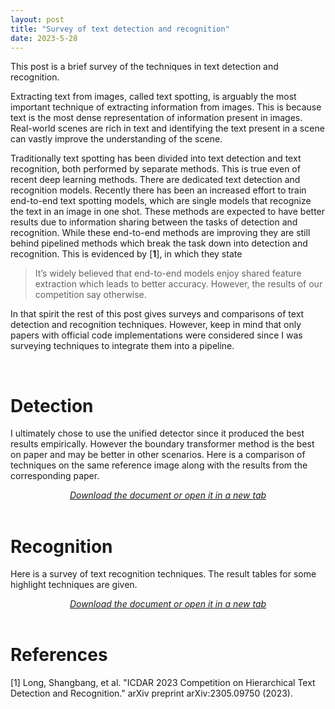 ```yaml
---
layout: post
title: "Survey of text detection and recognition"
date: 2023-5-28
---
```


This post is a brief survey of the techniques in text detection and recognition.

Extracting text from images, called text spotting, is arguably the most important technique of extracting information from images. This is because text is the most dense representation of information present in images. Real-world scenes are rich in text and identifying the text present in a scene can vastly improve the understanding of the scene.  

Traditionally text spotting has been divided into text detection and text recognition, both performed by separate methods. This is true even of recent deep learning methods. There are dedicated text detection and recognition models. Recently there has been an increased effort to train end-to-end text spotting models, which are single models that recognize the text in an image in one shot. These methods are expected to have better results due to information sharing between the tasks of detection and recognition. While these end-to-end methods are improving they are still behind pipelined methods which break the task down into detection and recognition. This is evidenced by [**1**], in which they state

> It’s widely believed that end-to-end models enjoy shared feature extraction which leads to better accuracy. However, the results of our competition say otherwise.  

In that spirit the rest of this post gives surveys and comparisons of text detection and recognition techniques. However, keep in mind that only papers with official code implementations were considered since I was surveying techniques to integrate them into a pipeline.

<br>

# Detection
I ultimately chose to use the unified detector since it produced the best results empirically. However the boundary transformer method is the best on paper and may be better in other scenarios. Here is a comparison of techniques on the same reference image along with the results from the corresponding paper.

<div style="text-align:center">
    <a href="/assets/text-survey/Text-Detection.pdf"><i>Download the document or open it in a new tab</i></a>
    <object data="/assets/text-survey/Text-Detection.pdf" type='application/pdf' width="100%" height="1000"></object>
</div>
<br>

# Recognition
Here is a survey of text recognition techniques. The result tables for some highlight techniques are given.
<div style="text-align:center">
    <a href="/assets/text-survey/text-recognition.pdf"><i>Download the document or open it in a new tab</i></a>
    <object data="/assets/text-survey/text-recognition.pdf" type='application/pdf' width="100%" height="1000"></object>
</div>
<br>

# References
[1] Long, Shangbang, et al. "ICDAR 2023 Competition on Hierarchical Text Detection and Recognition." arXiv preprint arXiv:2305.09750 (2023).